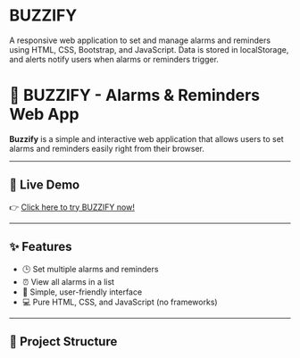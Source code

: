 # BUZZIFY
A responsive web application to set and manage alarms and reminders using HTML, CSS, Bootstrap, and JavaScript. Data is stored in localStorage, and alerts notify users when alarms or reminders trigger.
# 🚨 BUZZIFY - Alarms & Reminders Web App

**Buzzify** is a simple and interactive web application that allows users to set alarms and reminders easily right from their browser.

---

## 🚀 Live Demo

👉 [Click here to try BUZZIFY now!](https://arfat04.github.io/BUZZIFY/)

---

## ✨ Features

- 🕒 Set multiple alarms and reminders
- ⏰ View all alarms in a list
- 🎨 Simple, user-friendly interface
- 💻 Pure HTML, CSS, and JavaScript (no frameworks)

---

## 📁 Project Structure

